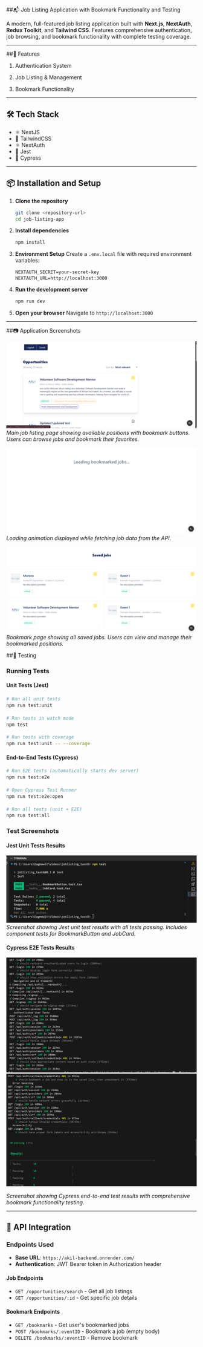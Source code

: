 ##📬 Job Listing Application with Bookmark Functionality and Testing 

A modern, full-featured job listing application built with **Next.js**, **NextAuth**, **Redux Toolkit**, and **Tailwind CSS**. Features comprehensive authentication, job browsing, and bookmark functionality with complete testing coverage.

---
##🚀 Features

1. Authentication System

2. Job Listing & Management

3. Bookmark Functionality

---

## 🛠 Tech Stack

- ⚛️ NextJS
- 🎨 TailwindCSS
- ⚛️ NextAuth
- 🧪 Jest
- 🧪 Cypress

---

## 📦 Installation and Setup

1. **Clone the repository**

   ```bash
   git clone <repository-url>
   cd job-listing-app
   ```

2. **Install dependencies**

   ```bash
   npm install
   ```

3. **Environment Setup**
   Create a `.env.local` file with required environment variables:

   ```env
   NEXTAUTH_SECRET=your-secret-key
   NEXTAUTH_URL=http://localhost:3000
   ```

4. **Run the development server**

   ```bash
   npm run dev
   ```

5. **Open your browser**
   Navigate to `http://localhost:3000`

---

##📷 Application Screenshots


![Homepage](./public/screenshots/homepage.png)
_Main job listing page showing available positions with bookmark buttons. Users can browse jobs and bookmark their favorites._


![Loading State](./public/screenshots/loadingstate.png)
_Loading animation displayed while fetching job data from the API._


![Saved Jobs](./public/screenshots/saved.png)
_Bookmark page showing all saved jobs. Users can view and manage their bookmarked positions._

##🧪 Testing

### **Running Tests**

#### Unit Tests (Jest)

```bash
# Run all unit tests
npm run test:unit

# Run tests in watch mode
npm test

# Run tests with coverage
npm run test:unit -- --coverage
```

#### End-to-End Tests (Cypress)

```bash
# Run E2E tests (automatically starts dev server)
npm run test:e2e

# Open Cypress Test Runner
npm run test:e2e:open

# Run all tests (unit + E2E)
npm run test:all
```

### **Test Screenshots**

#### **Jest Unit Tests Results**

![Jest Tests](./public/screenshots/jest-tests.png)
_Screenshot showing Jest unit test results with all tests passing. Includes component tests for BookmarkButton and JobCard._

#### **Cypress E2E Tests Results**

![Cypress Tests](./public/screenshots/cypress1.png)
![Cypress Tests](./public/screenshots/cypress2.png)

_Screenshot showing Cypress end-to-end test results with comprehensive bookmark functionality testing._

---

## 🔧 API Integration

### **Endpoints Used**

- **Base URL**: `https://akil-backend.onrender.com/`
- **Authentication**: JWT Bearer token in Authorization header

#### **Job Endpoints**

- `GET /opportunities/search` - Get all job listings
- `GET /opportunities/:id` - Get specific job details

#### **Bookmark Endpoints**

- `GET /bookmarks` - Get user's bookmarked jobs
- `POST /bookmarks/:eventID` - Bookmark a job (empty body)
- `DELETE /bookmarks/:eventID` - Remove bookmark
